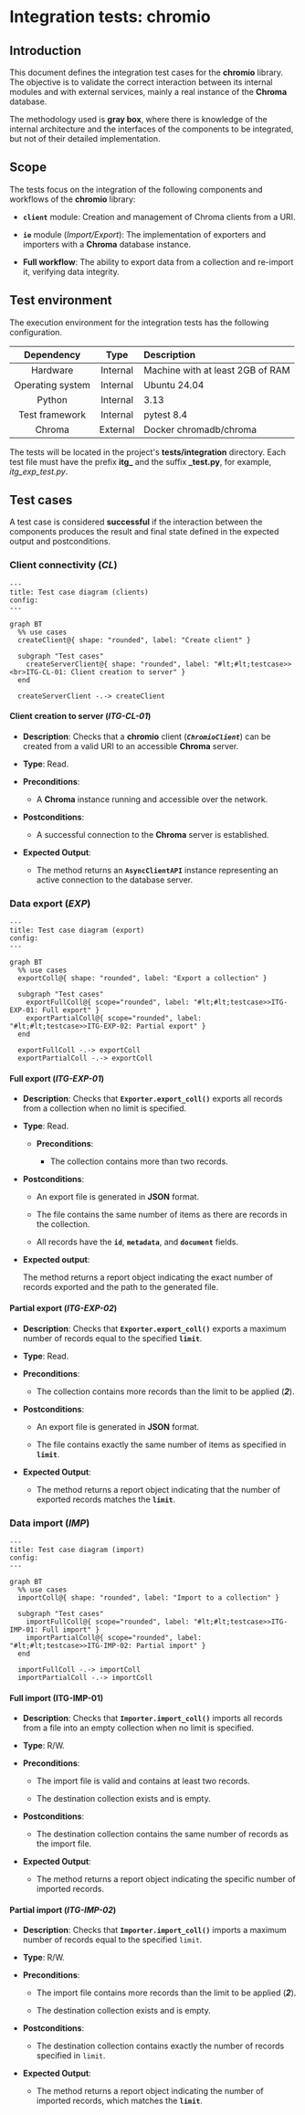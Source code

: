 # Integration tests: chromio


## Introduction

This document defines the integration test cases for the **chromio** library.
The objective is to validate the correct interaction between its internal modules and with external services, mainly a real instance of the **Chroma** database.

The methodology used is **gray box**, where there is knowledge of the internal architecture and the interfaces of the components to be integrated, but not of their detailed implementation.


## Scope

The tests focus on the integration of the following components and workflows of the **chromio** library:

- **`client`** module:
  Creation and management of Chroma clients from a URI.

- **`ie`** module (*Import/Export*):
  The implementation of exporters and importers with a **Chroma** database instance.

- **Full workflow**: 
  The ability to export data from a collection and re-import it, verifying data integrity.


## Test environment

The execution environment for the integration tests has the following configuration.

Dependency | Type | Description
:--: | :--: | :--
Hardware | Internal | Machine with at least 2GB of RAM
Operating system | Internal | Ubuntu 24.04
Python | Internal | 3.13
Test framework | Internal | pytest 8.4
Chroma | External | Docker chromadb/chroma

The tests will be located in the project's **tests/integration** directory.
Each test file must have the prefix **itg_** and the suffix **_test.py**, for example, *itg_exp_test.py*.


## Test cases

A test case is considered **successful** if the interaction between the components produces the result and final state defined in the expected output and postconditions.

### Client connectivity (*CL*)

```mermaid
---
title: Test case diagram (clients)
config:
---

graph BT
  %% use cases
  createClient@{ shape: "rounded", label: "Create client" }

  subgraph "Test cases"
    createServerClient@{ shape: "rounded", label: "#lt;#lt;testcase>><br>ITG-CL-01: Client creation to server" }
  end

  createServerClient -.-> createClient
```

#### Client creation to server (*ITG-CL-01*)

- **Description**:
  Checks that a **chromio** client (***`ChromioClient`***) can be created from a valid URI to an accessible **Chroma** server.

- **Type**:
  Read.

- **Preconditions**:
  
  - A **Chroma** instance running and accessible over the network.

- **Postconditions**:

  - A successful connection to the **Chroma** server is established.

- **Expected Output**:

  - The method returns an **`AsyncClientAPI`** instance representing an active connection to the database server.

### Data export (*EXP*)

```mermaid
---
title: Test case diagram (export)
config:
---

graph BT
  %% use cases
  exportColl@{ shape: "rounded", label: "Export a collection" }

  subgraph "Test cases"
    exportFullColl@{ scope="rounded", label: "#lt;#lt;testcase>>ITG-EXP-01: Full export" }
    exportPartialColl@{ scope="rounded", label: "#lt;#lt;testcase>>ITG-EXP-02: Partial export" }
  end

  exportFullColl -.-> exportColl
  exportPartialColl -.-> exportColl
```

#### Full export (*ITG-EXP-01*)

- **Description**:
  Checks that **`Exporter.export_coll()`** exports all records from a collection when no limit is specified.
- **Type**:
  Read.
  - **Preconditions**:

    - The collection contains more than two records.

- **Postconditions**:

  - An export file is generated in **JSON** format.

  - The file contains the same number of items as there are records in the collection.

  - All records have the **`id`**, **`metadata`**, and **`document`** fields.
- **Expected output**:

  The method returns a report object indicating the exact number of records exported and the path to the generated file.

#### Partial export (*ITG-EXP-02*)

- **Description**:
  Checks that **`Exporter.export_coll()`** exports a maximum number of records equal to the specified **`limit`**.

- **Type**:
  Read.

- **Preconditions**:

  - The collection contains more records than the limit to be applied (***2***).

- **Postconditions**:

  - An export file is generated in **JSON** format.

  - The file contains exactly the same number of items as specified in **`limit`**.

- **Expected Output**:

  - The method returns a report object indicating that the number of exported records matches the **`limit`**.

### Data import (*IMP*)

```mermaid
---
title: Test case diagram (import)
config:
---

graph BT
  %% use cases
  importColl@{ shape: "rounded", label: "Import to a collection" }

  subgraph "Test cases"
    importFullColl@{ scope="rounded", label: "#lt;#lt;testcase>>ITG-IMP-01: Full import" }
    importPartialColl@{ scope="rounded", label: "#lt;#lt;testcase>>ITG-IMP-02: Partial import" }
  end

  importFullColl -.-> importColl
  importPartialColl -.-> importColl
```

#### Full import (ITG-IMP-01)

- **Description**:
  Checks that **`Importer.import_coll()`** imports all records from a file into an empty collection when no limit is specified.

- **Type**:
  R/W.

- **Preconditions**:

  - The import file is valid and contains at least two records.

  - The destination collection exists and is empty.

- **Postconditions**:

  - The destination collection contains the same number of records as the import file.


- **Expected Output**:

  - The method returns a report object indicating the specific number of imported records.

#### Partial import (*ITG-IMP-02*)

- **Description**:
  Checks that **`Importer.import_coll()`** imports a maximum number of records equal to the specified `limit`.

- **Type**:
  R/W.

- **Preconditions**:

  - The import file contains more records than the limit to be applied (***2***).

  - The destination collection exists and is empty.

- **Postconditions**:

  - The destination collection contains exactly the number of records specified in `limit`.

- **Expected Output**:

  - The method returns a report object indicating the number of imported records, which matches the **`limit`**.